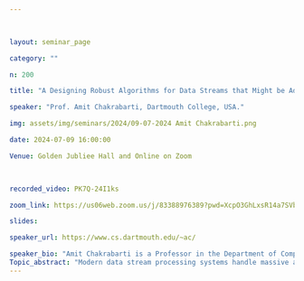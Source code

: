 ```yaml
--- 

  

layout: seminar_page 

category: "" 

n: 200

title: "A Designing Robust Algorithms for Data Streams that Might be Adversarially Generated" 

speaker: "Prof. Amit Chakrabarti, Dartmouth College, USA."  

img: assets/img/seminars/2024/09-07-2024 Amit Chakrabarti.png

date: 2024-07-09 16:00:00  

Venue: Golden Jubliee Hall and Online on Zoom

  

recorded_video: PK7Q-24I1ks

zoom_link: https://us06web.zoom.us/j/83388976389?pwd=XcpO3GhLxsR14a7SVbPx33HQQa1jbt.1 

slides:  

speaker_url: https://www.cs.dartmouth.edu/~ac/

speaker_bio: "Amit Chakrabarti is a Professor in the Department of Computer Science at Dartmouth College. He holds a Ph.D. in Computer Science from Princeton University and a B.Tech. in Computer Science from the Indian Institute of Technology, Bombay, where he was the President of India Gold Medalist. Professor Chakrabarti's research is in the broad area of theoretical computer science. Specific interests are (1) complexity theory, especially communication complexity and applications of information theory, and (2) algorithms, including space-efficient algorithms for massive data streams and approximation techniques for optimization problems. He is particularly known as a pioneer of the concept of information complexity; this work was awarded a 20-year Test of Time Award by the IEEE Syposium on Foundations of Computer Science (FOCS). His research has been funded by several awards from the US National Science Foundation, including a CAREER award."
Topic_abstract: "Modern data stream processing systems handle massive amounts of data that arrive continuously, requiring quick and extremely space efficient processing of each data item. The results of data analysis performed by such systems can drive decision making that affects future data streams fed to the same systems. Dealing with this feedback loop presents new challenges. The emerging area of adversarially robust streaming algorithms addresses this challenge; such algorithms are designed to produce correct outputs, even when each stream element can be chosen as an arbitrary (and possibly adversarial) function of earlier algorithm outputs. In this talk, we will outline basic results on adversarially robust algorithms to provide some necessary background and set the stage. This will lead up to two recent sets of results of ours; one on the Missing Item Finding (MIF) problem, and the other on graph coloring. In MIF, the algorithmic task is to determine items in a (massive) universe that are missing from the given input stream. Here, we prove the optimum space requirement depends strongly on what source of random bits the algorithm can access. In graph coloring, the task is to assign as few distinct colors as possible to the vertices of an input graph (specified as a stream of edges) so that no edge becomes monochromatic. We prove that, similar to the situation for MIF, the color budget achievable by a streaming algorithm depends strongly on the source of randomness available to the algorithm. Based on joint work with Prantar Ghosh and Manuel Stoeckl."
---
```

